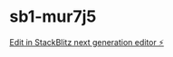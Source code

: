 # sb1-mur7j5

[Edit in StackBlitz next generation editor ⚡️](https://stackblitz.com/~/github.com/seguimientono/sb1-mur7j5)